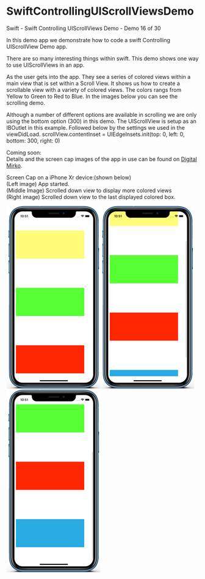 # SwiftControllingUIScrollViewsDemo
Swift - Swift Controlling UIScrollViews Demo - Demo 16 of 30

In this demo app we demonstrate how to code a swift Controlling UIScrollView Demo app.

There are so many interesting things within swift. This demo shows one way to use UIScrollViews in an app.

As the user gets into the app. They see a series of colored views within a main view that is set within a Scroll View. It shows
us how to create a scrollable view with a variety of colored views. The colors rangs from Yellow to Green to Red to Blue.
In the images below you can see the scrolling demo.

Although a number of different options are available in scrolling we are only using the bottom option (300) in this demo. 
The UIScrollView is setup as an IBOutlet in this example. Followed below by the settings we used in the viewDidLoad.
scrollView.contentInset = UIEdgeInsets.init(top: 0, left: 0, bottom: 300, right: 0)
        
Coming soon:<br>
Details and the screen cap images of the app in use can be found on <a href="http://digitalmirko.com/iOSApps.html">Digital Mirko</a>.

Screen Cap on a iPhone Xr device:(shown below)</br>
(Left image) App started.<br>
(Middle Image) Scrolled down view to display more colored views<br>
(Right image) Scrolled down view to the last displayed colored box.<br>
  <p>
  <img align="left" src="https://github.com/digitalMirko/SwiftControllingUIScrollViewsDemo/blob/master/github-SwiftUIScrollViewDemo01.jpg?raw=true" width="246"/>
  <img align="left" src="https://github.com/digitalMirko/SwiftControllingUIScrollViewsDemo/blob/master/github-SwiftUIScrollViewDemo02.jpg?raw=true" width="246"/>
  <img align="left" src="https://github.com/digitalMirko/SwiftControllingUIScrollViewsDemo/blob/master/github-SwiftUIScrollViewDemo03.jpg?raw=true" width="246"/>  
  </p>
